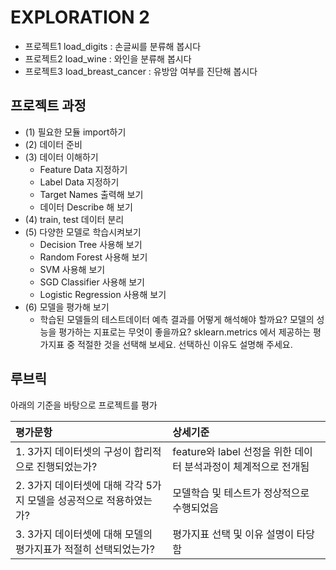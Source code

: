 # EXPLORATION 2
- 프로젝트1  load_digits : 손글씨를 분류해 봅시다
- 프로젝트2  load_wine : 와인을 분류해 봅시다
- 프로젝트3  load_breast_cancer : 유방암 여부를 진단해 봅시다


## 프로젝트 과정

- (1) 필요한 모듈 import하기
- (2) 데이터 준비
- (3) 데이터 이해하기
  - Feature Data 지정하기
  - Label Data 지정하기
  - Target Names 출력해 보기
  - 데이터 Describe 해 보기
- (4) train, test 데이터 분리
- (5) 다양한 모델로 학습시켜보기
  - Decision Tree 사용해 보기
  - Random Forest 사용해 보기
  - SVM 사용해 보기
  - SGD Classifier 사용해 보기
  - Logistic Regression 사용해 보기
- (6) 모델을 평가해 보기
  - 학습된 모델들의 테스트데이터 예측 결과를 어떻게 해석해야 할까요? 모델의 성능을 평가하는 지표로는 무엇이 좋을까요? sklearn.metrics 에서 제공하는 평가지표 중 적절한 것을 선택해 보세요. 선택하신 이유도 설명해 주세요.

## 루브릭
아래의 기준을 바탕으로 프로젝트를 평가

|평가문항|상세기준|
|:---|:----|
|1. 3가지 데이터셋의 구성이 합리적으로 진행되었는가?|feature와 label 선정을 위한 데이터 분석과정이 체계적으로 전개됨|
|2. 3가지 데이터셋에 대해 각각 5가지 모델을 성공적으로 적용하였는가?|모델학습 및 테스트가 정상적으로 수행되었음|
|3. 3가지 데이터셋에 대해 모델의 평가지표가 적절히 선택되었는가?|평가지표 선택 및 이유 설명이 타당함|